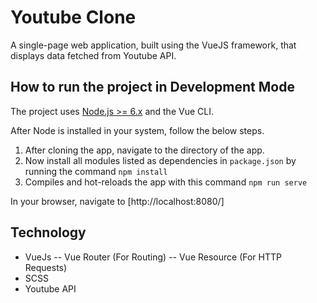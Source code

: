 # Youtube Clone
A single-page web application, built using the VueJS framework, that displays data fetched from Youtube API.

## How to run the project in Development Mode
The project uses [Node.js >= 6.x](https://nodejs.org/en/) and the Vue CLI.

After Node is installed in your system, follow the below steps.

1. After cloning the app, navigate to the directory of the app.
2. Now install all modules listed as dependencies in `package.json` by running the command `npm install`
3. Compiles and hot-reloads the app with this command `npm run serve`

In your browser, navigate to [http://localhost:8080/] 


## Technology
- VueJs
-- Vue Router (For Routing)
-- Vue Resource (For HTTP Requests)
- SCSS
- Youtube API